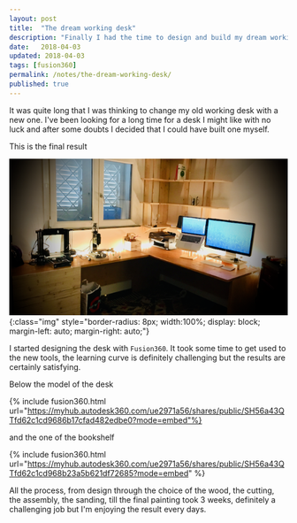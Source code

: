 ```yaml
---
layout: post
title:  "The dream working desk"
description: "Finally I had the time to design and build my dream working desk."
date:   2018-04-03
updated: 2018-04-03
tags: [fusion360]
permalink: /notes/the-dream-working-desk/
published: true
---
```

It was quite long that I was thinking to change my old working desk with a new one.
I've been looking for a long time for a desk I might like with no luck and after some doubts I decided that I could have built one myself.

This is the final result

![image](01.png){:class="img" style="border-radius: 8px; width:100%; display: block; margin-left: auto; margin-right: auto;"}

I started designing the desk with `Fusion360`. It took some time to get used to the new tools, the learning curve is definitely challenging but the results are certainly satisfying.

Below the model of the desk

{% include fusion360.html url="https://myhub.autodesk360.com/ue2971a56/shares/public/SH56a43QTfd62c1cd9686b17cfad482edbe0?mode=embed"%}

and the one of the bookshelf

{% include fusion360.html url="https://myhub.autodesk360.com/ue2971a56/shares/public/SH56a43QTfd62c1cd968b23a5b621df72685?mode=embed" %}

All the process, from design through the choice of the wood, the cutting, the assembly, the sanding, till the final painting took 3 weeks, definitely a challenging job but I'm enjoying the result every days.



